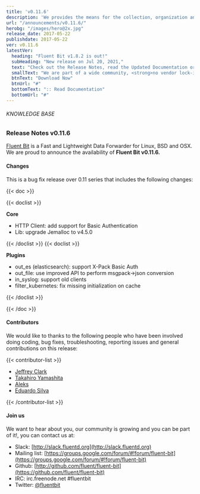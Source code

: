 ```yaml
---
title: 'v0.11.6'
description: 'We provides the means for the collection, organization and computerized retrieval of knowledgeand Lightweight Data Forwarder for Linux, BSD and OSX. We are proud to announce the availability of Fluent Bit v0.11.6.'
url: "/announcements/v0.11.6/"
herobg: "/images/hero@2x.jpg"
release_date: 2017-05-22
publishdate: 2017-05-22
ver: v0.11.6
latestVer:
  heading: "Fluent Bit v1.8.2 is out!"
  subHeading: "New release on Jul 20, 2021,"
  text: "Check out the Release Notes, read the Updated Documentation or jump directly to the Downloads Section."
  smallText: "We are part of a wide community, <strong>no vendor lock-in.</strong>"
  btnText: "Download Now"
  btnUrl: "#"
  bottomText: ":: Read Documentation"
  bottomUrl: "#"
---
```



###### KNOWLEDGE BASE

### Release Notes v0.11.6

[Fluent Bit](https://fluentbit.io/) is a Fast and Lightweight Data Forwarder for Linux, BSD and OSX. We are proud to announce the availability of **Fluent Bit v0.11.6.**

#### Changes

This is a bug fix release over 0.11 series that includes the following changes:

{{< doc >}}

{{< doclist >}}

**Core**

* HTTP Client: add support for Basic Authentication
* Lib: upgrade Jemalloc to v4.5.0

{{< /doclist >}}
{{< doclist >}}

**Plugins**

* out_es (elasticsearch): support X-Pack Basic Auth
* out_file: use improved API to perform msgpack->json conversion
* in_syslog: support old clients
* filter_kubernetes: fix missing initialization on cache

{{< /doclist >}}

{{< /doc >}}

#### Contributors

We would like to thanks to the following people who have been involved doing coding, bug fixes, troubleshooting, reporting issues and general contributions on this release:

{{< contributor-list >}}

* [Jeffrey Clark](https://github.com/h0tw1r3)
* [Takahiro Yamashita](https://github.com/nokute78)
* [Aleks](https://github.com/git001)
* [Eduardo Silva](https://github.com/edsiper)

{{< /contributor-list >}}

#### Join us

We want to hear about you, our community is growing and you can be part of it!, you can contact us at:

* Slack: [http://slack.fluentd.org](http://slack.fluentd.org)
* Mailing list: [https://groups.google.com/forum/#!forum/fluent-bit](https://groups.google.com/forum/#!forum/fluent-bit)
* Github: [http://github.com/fluent/fluent-bit](https://github.com/fluent/fluent-bit)
* IRC: irc.freenode.net #fluentbit
* Twitter: [@fluentbit](https://twitter.com/fluentbit)